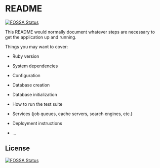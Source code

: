 # README
[![FOSSA Status](https://app.fossa.io/api/projects/git%2Bgithub.com%2Fcoursely%2Fcoursely.svg?type=shield)](https://app.fossa.io/projects/git%2Bgithub.com%2Fcoursely%2Fcoursely?ref=badge_shield)


This README would normally document whatever steps are necessary to get the
application up and running.

Things you may want to cover:

* Ruby version

* System dependencies

* Configuration

* Database creation

* Database initialization

* How to run the test suite

* Services (job queues, cache servers, search engines, etc.)

* Deployment instructions

* ...


## License
[![FOSSA Status](https://app.fossa.io/api/projects/git%2Bgithub.com%2Fcoursely%2Fcoursely.svg?type=large)](https://app.fossa.io/projects/git%2Bgithub.com%2Fcoursely%2Fcoursely?ref=badge_large)